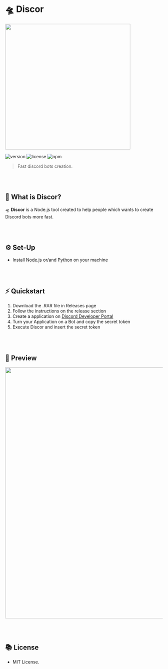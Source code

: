 # 🛸 Discor

<img src="./src/Views/img/banner.png" widht="100" height="400"><br>

![version](https://img.shields.io/badge/Version-1.2.4-brightgreen.svg?style=for-the-badge)
![license](https://img.shields.io/badge/License-MIT-blue.svg?style=for-the-badge)
![npm](https://img.shields.io/badge/NPM-v12.19-purple.svg?style=for-the-badge)

> Fast discord bots creation.

<br><br>

## 🤔 What is Discor?
🛸 **Discor** is a Node.js tool created to help people which wants to create Discord bots more fast.

<br><br>

## ⚙️ Set-Up
- Install [Node.js](http://nodejs.org/) or/and [Python](https://www.python.org/) on your machine 

<br><br>

## ⚡ Quickstart
1. Download the .RAR file in Releases page
2. Follow the instructions on the release section
3. Create a application on [Discord Developer Portal](https://discord.com/developers/applications)
4. Turn your Application on a Bot and copy the secret token
5. Execute Discor and insert the secret token

<br><br>

## 👀 Preview

<img src="./src/Views/img/preview.gif" width="800">

<br><br>

## 📚 License
- MIT License.
